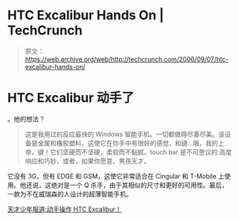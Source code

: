 # HTC Excalibur Hands On | TechCrunch

> 原文：<https://web.archive.org/web/http://techcrunch.com/2006/09/07/htc-excalibur-hands-on/>

# HTC Excalibur 动手了

。他的想法？

> 这是我用过的反应最快的 Windows 智能手机。一切都做得尽善尽美。该设备是金属和橡胶塑料，这使它在你手中有很好的感觉，和键…哦，我的上帝，键！它们坚硬而不坚硬，柔软而不黏腻。touch bar 是不可思议的:高度响应和巧妙，或者，如果你愿意，男孩天才。

它没有 3G，但有 EDGE 和 GSM，这使它非常适合在 Cingular 和 T-Mobile 上使用。他还说，这绝对是一个 Q 杀手，由于其相似的尺寸和更好的可用性。最后，一款为不在威瑞森的人设计的超薄智能手机。

[天才少年报道:动手操作 HTC Excalibur！](https://web.archive.org/web/20130627211508/http://www.engadgetmobile.com/2006/09/07/the-boy-genius-report-hands-on-with-the-htc-excalibur/)